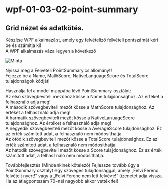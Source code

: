 # wpf-01-03-02-point-summary
## Grid nézet és adatkötés.

Készítse WPF alkalmazást, amely egy felvételiző felvételi pontszámát kéri be és számítja ki!  
A WPF alkalmazás váza legyen a következő  

![Minta]()

Nyissa meg a Felveteli PointSummary.cs állományt!  
Fejezze be a Name, MathScore, NativeLanguageScore és TotalScore tulajdonságok kódját!  

Használja fel a model mappába lévő PointSummary osztályt:  
Az első szövegbeviteli mezőhöz kösse a Name tulajdonsághoz. Az értéket a felhasználó adja meg!  
A második szövegbeviteli mezőt kösse a MathScore tulajdonsághoz. Az értéket a felhasználó adja meg!  
A harmatik szövegbeviteli mezőt kösse a NativeLanuageScore tulajdonsághoz. Az értéket a felhasználó adja meg!  
A negyedik szövegbeviteli mezőt kösse a AverageScore tulajdonsághoz. Ez az érték számított adat, a felhasználó nem módosíthatja.  
Az ötödik szövegbeviteli mezőt kösse a TotalScore tulajdonsághoz. Ez az érték számított adat, a felhasználó nem módosíthatja.  
Az hatodik szövegbeviteli mezőt kösse a Score tulajdonsághoz. Ez az érték számított adat, a felhasználó nem módosíthatja.  

Továbbfejlesztés (Mindenkinek kötelező) 
Fejlessze tovább úgy a PointSummary osztályt egy szöveges tulajdonsággal, amely „Felvi Ferenc felvételt nyert!” vagy a „Felvi Ferenc nem lett felvéve!” üzenetet adja vissza. Ha az átlagpontszám 70-nél nagyobb akkor vették fel! 
